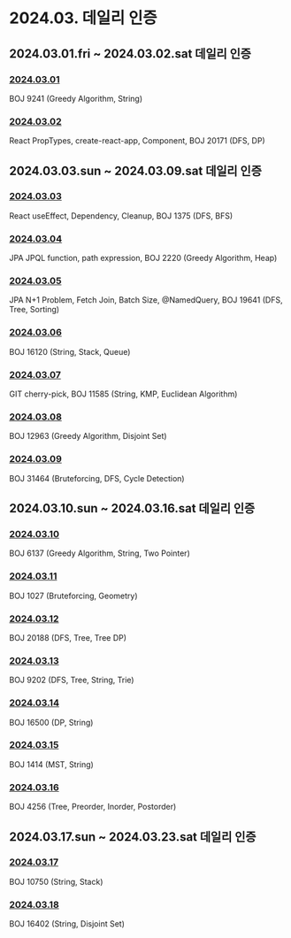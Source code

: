 # 2024.03. 데일리 인증

## 2024.03.01.fri ~ 2024.03.02.sat 데일리 인증

### [2024.03.01](https://github.com/jwelyl/daily_certification/blob/main/2024/03/01/24_03_01_daily_certification.md)
BOJ 9241 (Greedy Algorithm, String)

### [2024.03.02](https://github.com/jwelyl/daily_certification/blob/main/2024/03/02/24_03_02_daily_certification.md)
React PropTypes, create-react-app, Component, BOJ 20171 (DFS, DP)

## 2024.03.03.sun ~ 2024.03.09.sat 데일리 인증

### [2024.03.03](https://github.com/jwelyl/daily_certification/blob/main/2024/03/03/24_03_03_daily_certification.md)
React useEffect, Dependency, Cleanup, BOJ 1375 (DFS, BFS)

### [2024.03.04](https://github.com/jwelyl/daily_certification/blob/main/2024/03/04/24_03_04_daily_certification.md)
JPA JPQL function, path expression, BOJ 2220 (Greedy Algorithm, Heap)

### [2024.03.05](https://github.com/jwelyl/daily_certification/blob/main/2024/03/05/24_03_05_daily_certification.md)
JPA N+1 Problem, Fetch Join, Batch Size, @NamedQuery, BOJ 19641 (DFS, Tree, Sorting)

### [2024.03.06](https://github.com/jwelyl/daily_certification/blob/main/2024/03/06/24_03_06_daily_certification.md)
BOJ 16120 (String, Stack, Queue)

### [2024.03.07](https://github.com/jwelyl/daily_certification/blob/main/2024/03/07/24_03_07_daily_certification.md)
GIT cherry-pick, BOJ 11585 (String, KMP, Euclidean Algorithm)

### [2024.03.08](https://github.com/jwelyl/daily_certification/blob/main/2024/03/08/24_03_08_daily_certification.md)
BOJ 12963 (Greedy Algorithm, Disjoint Set)

### [2024.03.09](https://github.com/jwelyl/daily_certification/blob/main/2024/03/09/24_03_09_daily_certification.md)
BOJ 31464 (Bruteforcing, DFS, Cycle Detection)

## 2024.03.10.sun ~ 2024.03.16.sat 데일리 인증

### [2024.03.10](https://github.com/jwelyl/daily_certification/blob/main/2024/03/10/24_03_10_daily_certification.md)
BOJ 6137 (Greedy Algorithm, String, Two Pointer)

### [2024.03.11](https://github.com/jwelyl/daily_certification/blob/main/2024/03/11/24_03_11_daily_certification.md)
BOJ 1027 (Bruteforcing, Geometry)

### [2024.03.12](https://github.com/jwelyl/daily_certification/blob/main/2024/03/12/24_03_12_daily_certification.md)
BOJ 20188 (DFS, Tree, Tree DP)

### [2024.03.13](https://github.com/jwelyl/daily_certification/blob/main/2024/03/13/24_03_13_daily_certification.md)
BOJ 9202 (DFS, Tree, String, Trie)

### [2024.03.14](https://github.com/jwelyl/daily_certification/blob/main/2024/03/14/24_03_14_daily_certification.md)
BOJ 16500 (DP, String)

### [2024.03.15](https://github.com/jwelyl/daily_certification/blob/main/2024/03/15/24_03_15_daily_certification.md)
BOJ 1414 (MST, String)

### [2024.03.16](https://github.com/jwelyl/daily_certification/blob/main/2024/03/16/24_03_16_daily_certification.md)
BOJ 4256 (Tree, Preorder, Inorder, Postorder)

## 2024.03.17.sun ~ 2024.03.23.sat 데일리 인증

### [2024.03.17](https://github.com/jwelyl/daily_certification/blob/main/2024/03/17/24_03_17_daily_certification.md)
BOJ 10750 (String, Stack)

### [2024.03.18](https://github.com/jwelyl/daily_certification/blob/main/2024/03/18/24_03_18_daily_certification.md)
BOJ 16402 (String, Disjoint Set)